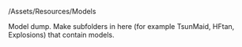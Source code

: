 /Assets/Resources/Models

Model dump. Make subfolders in here (for example TsunMaid, HFtan, Explosions) that contain models.
